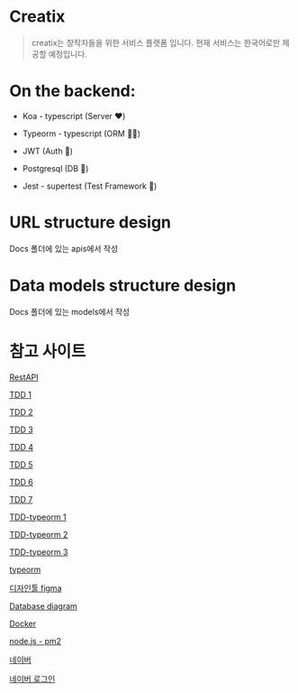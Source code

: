 # Creatix

> creatix는 창작자들을 위한 서비스 플랫폼 입니다. 현재 서비스는 한국어로만 제공할 예정입니다.

# On the backend:
 - Koa - typescript (Server ❤️)

- Typeorm - typescript (ORM 💪🏻)

- JWT (Auth 🔑)

- Postgresql (DB 📃)

- Jest - supertest (Test Framework 🎣)

# URL structure design

 Docs 폴더에 있는 apis에서 작성

# Data models structure design

 Docs 폴더에 있는 models에서 작성


# 참고 사이트

[RestAPI](https://mherman.org/blog/developing-a-restful-api-with-node-and-typescript/)

[TDD 1](https://blog.risingstack.com/getting-node-js-testing-and-tdd-right-node-js-at-scale/)

[TDD 2](https://medium.com/@welcomebachar/prisma-node-typescript-jest-mongodb-tdd-ooomg-%EF%B8%8F-4c9be0b0ff2e)

[TDD 3](https://github.com/sicksick/Koa-Typescript-Typeorm-Jest-Docker)

[TDD 4](https://blog.morizyun.com/javascript/library-typescript-jest-unit-test.html)

[TDD 5](https://www.valentinog.com/blog/testing-api-koa-jest/)

[TDD 6](https://hackernoon.com/async-testing-koa-with-jest-1b6e84521b71)

[TDD 7](https://flaviocopes.com/jest/)

[TDD-typeorm 1](https://dev.to/kubaapk/nodejs---unit-tests---testing-without-hitting-database-confusings-3448)

[TDD-typeorm 2](https://github.com/Tobias4872/typeorm-unit-testing)

[TDD-typeorm 3](https://github.com/benawad/graphql-ts-server-boilerplate)

[typeorm](https://codeburst.io/search?q=typeorm)

[디자인툴 figma](https://www.figma.com/)

[Database diagram](https://dbdiagram.io/home?utm_source=holistics&utm_medium=top_5_tools_blog)

[Docker](https://seokjun.kim/docker-nginx-node/)

[node.js - pm2](https://yongjinsite.wordpress.com/2018/03/22/node-js-%EC%84%B1%EB%8A%A5-%EC%98%AC%EB%A6%AC%EA%B8%B0/)

[네이버](https://developers.naver.com/docs/common/openapiguide/apilist.md#%EB%A1%9C%EA%B7%B8%EC%9D%B8-%EB%B0%A9%EC%8B%9D-%EC%98%A4%ED%94%88-api)

[네이버 로그인](https://developers.naver.com/docs/login/api/)